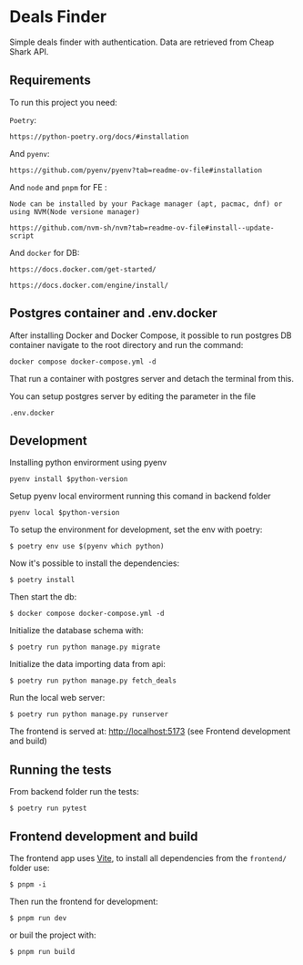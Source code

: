 # Deals Finder

Simple deals finder with authentication.
Data are retrieved from Cheap Shark API.

## Requirements

To run this project you need:

`Poetry`:

    https://python-poetry.org/docs/#installation

And `pyenv`:

    https://github.com/pyenv/pyenv?tab=readme-ov-file#installation

And `node` and `pnpm` for FE :

    Node can be installed by your Package manager (apt, pacmac, dnf) or using NVM(Node versione manager) 
    
    https://github.com/nvm-sh/nvm?tab=readme-ov-file#install--update-script

And `docker` for DB:
    
    https://docs.docker.com/get-started/
    
    https://docs.docker.com/engine/install/

## Postgres container and .env.docker

After installing Docker and Docker Compose, it possible to run  postgres DB container navigate to the root directory and run the command:

    docker compose docker-compose.yml -d

That run a container with postgres server and detach the terminal from this.

You can setup postgres server by editing the parameter in the file

    .env.docker

## Development

Installing python envirorment using pyenv

    pyenv install $python-version

Setup pyenv local envirorment running this comand in backend folder

    pyenv local $python-version

To setup the environment for development, set the env with poetry:

    $ poetry env use $(pyenv which python)

Now it's possible to install the dependencies:

    $ poetry install

Then start the db:

    $ docker compose docker-compose.yml -d

Initialize the database schema with:

    $ poetry run python manage.py migrate

Initialize the data importing data from api:

    $ poetry run python manage.py fetch_deals 

Run the local web server:

    $ poetry run python manage.py runserver

The frontend is served at: [http://localhost:5173](http://localhost:5173) (see Frontend development and build)

## Running the tests

From backend folder run the tests:

    $ poetry run pytest


## Frontend development and build

The frontend app uses [Vite](https://vite.dev/), to install all dependencies from the `frontend/` folder use:

    $ pnpm -i

Then run the frontend for development:

    $ pnpm run dev

or buil the project with:

    $ pnpm run build
